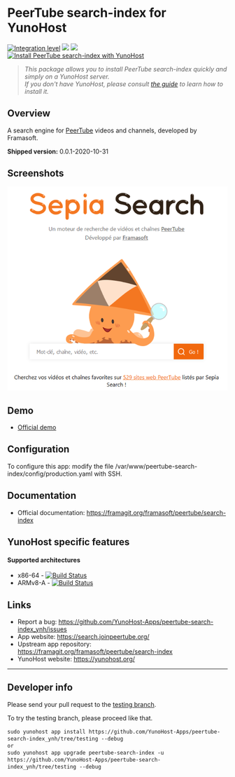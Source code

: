 # PeerTube search-index for YunoHost

[![Integration level](https://dash.yunohost.org/integration/peertube-search-index.svg)](https://dash.yunohost.org/appci/app/peertube-search-index) ![](https://ci-apps.yunohost.org/ci/badges/peertube-search-index.status.svg) ![](https://ci-apps.yunohost.org/ci/badges/peertube-search-index.maintain.svg)  
[![Install PeerTube search-index with YunoHost](https://install-app.yunohost.org/install-with-yunohost.png)](https://install-app.yunohost.org/?app=peertube-search-index)

> *This package allows you to install PeerTube search-index quickly and simply on a YunoHost server.  
If you don't have YunoHost, please consult [the guide](https://yunohost.org/#/install) to learn how to install it.*

## Overview
A search engine for [PeerTube](https://joinpeertube.org/) videos and channels, developed by Framasoft.

**Shipped version:** 0.0.1-2020-10-31

## Screenshots

![](sepia-search-screenshot.png)

## Demo

* [Official demo](https://search.joinpeertube.org/)

## Configuration

To configure this app: modify the file /var/www/peertube-search-index/config/production.yaml with SSH.

## Documentation

 * Official documentation: https://framagit.org/framasoft/peertube/search-index

## YunoHost specific features

#### Supported architectures

* x86-64 - [![Build Status](https://ci-apps.yunohost.org/ci/logs/peertube-search-index%20%28Apps%29.svg)](https://ci-apps.yunohost.org/ci/apps/peertube-search-index/)
* ARMv8-A - [![Build Status](https://ci-apps-arm.yunohost.org/ci/logs/peertube-search-index%20%28Apps%29.svg)](https://ci-apps-arm.yunohost.org/ci/apps/peertube-search-index/)

## Links

 * Report a bug: https://github.com/YunoHost-Apps/peertube-search-index_ynh/issues
 * App website: https://search.joinpeertube.org/
 * Upstream app repository: https://framagit.org/framasoft/peertube/search-index
 * YunoHost website: https://yunohost.org/

---

Developer info
----------------

Please send your pull request to the [testing branch](https://github.com/YunoHost-Apps/peertube-search-index_ynh/tree/testing).

To try the testing branch, please proceed like that.
```
sudo yunohost app install https://github.com/YunoHost-Apps/peertube-search-index_ynh/tree/testing --debug
or
sudo yunohost app upgrade peertube-search-index -u https://github.com/YunoHost-Apps/peertube-search-index_ynh/tree/testing --debug
```
